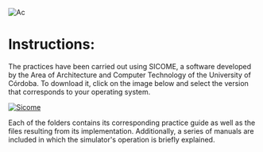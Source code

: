 ![Ac](https://cdn.educba.com/academy/wp-content/uploads/2018/12/Computer-Architecture.jpg)

# Instructions:

The practices have been carried out using SICOME, a software developed by the Area of ​​Architecture and Computer Technology of the University of Córdoba. To download it, click on the image below and select the version that corresponds to your operating system.

[![Sicome](https://lsbit.files.wordpress.com/2008/10/pantalla.jpg)](http://www.uco.es/organiza/departamentos/iec/arquitectura/?SOFTWARE_DOCENTE)

Each of the folders contains its corresponding practice guide as well as the files resulting from its implementation. Additionally, a series of manuals are included in which the simulator's operation is briefly explained.
